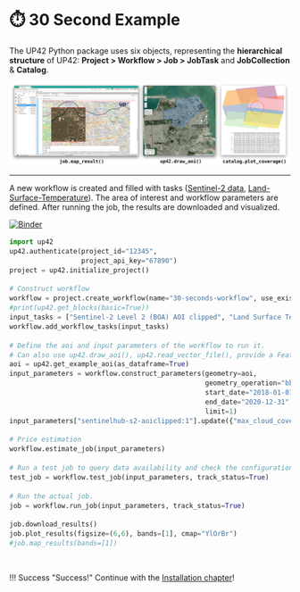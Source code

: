 # :stopwatch: 30 Second Example

The UP42 Python package uses six objects, representing the **hierarchical structure** of UP42: **Project > Workflow > Job > JobTask** and **JobCollection** & **Catalog**.

![](assets/vizualisations.jpg)

------------------------

A new workflow is created and filled with tasks ([Sentinel-2 data](https://marketplace.up42.com/block/018dfb34-fc19-4334-8125-14fd7535f979), 
[Land-Surface-Temperature](https://marketplace.up42.com/block/34767300-5caf-472b-a684-a351212b5c14)). 
The area of interest and workflow parameters are defined. After running the job, 
the results are downloaded and visualized.

[![Binder](https://mybinder.org/badge_logo.svg)](https://mybinder.org/v2/gh/up42/up42-py/master?filepath=examples%2Fguides%2F30-seconds-example.ipynb)

```python
import up42
up42.authenticate(project_id="12345", 
                  project_api_key="67890")
project = up42.initialize_project()

# Construct workflow
workflow = project.create_workflow(name="30-seconds-workflow", use_existing=True)
#print(up42.get_blocks(basic=True))
input_tasks = ["Sentinel-2 Level 2 (BOA) AOI clipped", "Land Surface Temperature Estimation"]
workflow.add_workflow_tasks(input_tasks)

# Define the aoi and input parameters of the workflow to run it.
# Can also use up42.draw_aoi(), up42.read_vector_file(), provide a FeatureCollection, GeoDataFrame etc.
aoi = up42.get_example_aoi(as_dataframe=True)
input_parameters = workflow.construct_parameters(geometry=aoi, 
                                                 geometry_operation="bbox", 
                                                 start_date="2018-01-01",
                                                 end_date="2020-12-31",
                                                 limit=1)
input_parameters["sentinelhub-s2-aoiclipped:1"].update({"max_cloud_cover":5})

# Price estimation
workflow.estimate_job(input_parameters)

# Run a test job to query data availability and check the configuration.
test_job = workflow.test_job(input_parameters, track_status=True)

# Run the actual job.
job = workflow.run_job(input_parameters, track_status=True)

job.download_results()
job.plot_results(figsize=(6,6), bands=[1], cmap="YlOrBr")
#job.map_results(bands=[1])
```

<br>

!!! Success "Success!"
    Continue with the [Installation chapter](installation.md)!